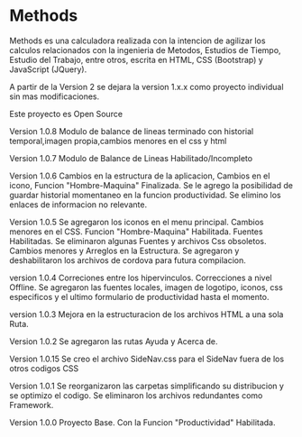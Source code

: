 # Methods
Methods es una calculadora realizada con la intencion de agilizar los calculos relacionados con la ingenieria de Metodos, Estudios de Tiempo, Estudio del Trabajo, entre otros, escrita en HTML, CSS (Bootstrap) y JavaScript (JQuery).

A partir de la Version 2 se dejara la version 1.x.x como proyecto individual sin mas modificaciones.

Este proyecto es Open Source

Version 1.0.8 Modulo de balance de lineas terminado con historial temporal,imagen propia,cambios menores en el css y html

Version 1.0.7 Modulo de Balance de Lineas Habilitado/Incompleto

Version 1.0.6 Cambios en la estructura de la aplicacion, Cambios en el icono, Funcion "Hombre-Maquina" Finalizada. Se le agrego la posibilidad de guardar historial momentaneo en la funcion productividad. Se elimino los enlaces de informacion no relevante. 

Version 1.0.5 Se agregaron los iconos en el menu principal. Cambios menores en el CSS. Funcion "Hombre-Maquina" Habilitada. Fuentes Habilitadas. Se eliminaron algunas Fuentes y archivos Css obsoletos. Cambios menores y Arreglos en la Estructura. Se agregaron y deshabilitaron los archivos de cordova para futura compilacion.

version 1.0.4 Correciones entre los hipervinculos.  Correcciones a nivel Offline. Se agregaron las fuentes locales, imagen de logotipo, iconos, css especificos y el ultimo formulario de productividad hasta el momento. 

version 1.0.3 Mejora en la estructuracion de los archivos HTML a una sola Ruta. 

Version 1.0.2 Se agregaron las rutas Ayuda y Acerca de.

Version 1.0.15 Se creo el archivo SideNav.css para el SideNav fuera de los otros codigos CSS

Version 1.0.1 Se reorganizaron las carpetas simplificando su distribucion y se optimizo el codigo. Se eliminaron los archivos redundantes como Framework.

Version 1.0.0 Proyecto Base. Con la Funcion "Productividad" Habilitada.
